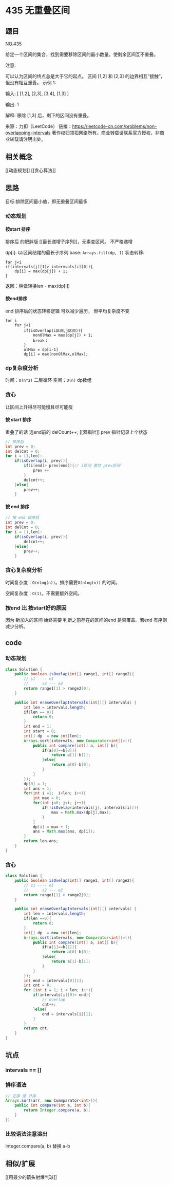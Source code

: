 # 435 无重叠区间
## 题目
[NO.435](https://leetcode-cn.com/problems/non-overlapping-intervals)

给定一个区间的集合，找到需要移除区间的最小数量，使剩余区间互不重叠。

注意:

可以认为区间的终点总是大于它的起点。
区间 [1,2] 和 [2,3] 的边界相互“接触”，但没有相互重叠。
示例 1:

输入: [ [1,2], [2,3], [3,4], [1,3] ]

输出: 1

解释: 移除 [1,3] 后，剩下的区间没有重叠。

来源：力扣（LeetCode）
链接：https://leetcode-cn.com/problems/non-overlapping-intervals
著作权归领扣网络所有。商业转载请联系官方授权，非商业转载请注明出处。

## 相关概念
[[动态规划]]
[[贪心算法]]

## 思路
目标:排除区间最小值，即无重叠区间最多


### 动态规划
#### 按start 排序
排序后 的肥胖版 [[最长递增子序列]]，元素变区间。 不严格递增 

dp[i]: 以i区间结尾的最长子序列
base: `Arrays.fill(dp, 1)`
状态转移: 
```
for j<i
if(intervals[j][1]> intervsals[i][0]){
    dp[i] = max(dp[j]) + 1;
}
```
返回：稍做转换len - max(dp[i])
#### 按end排序
end 排序后的状态转移逻辑 可以减少遍历， 但平均复杂度不变
```
for i
    for j<i
        if(isOverlap(i区间,j区间)){
            nonOlMax = max(dp[j]) + 1;
            break；
        }
        olMax = dp[i-1]
        dp[i] = max(nonOlMax,olMax);
```
### dp复杂度分析
时间：`O(n^2)` 二层循环
空间：`O(n)` dp数组

### 贪心
让区间上升得尽可能慢且尽可能瘦
#### 按 start 排序
重叠了的话 选end前的 delCount++;
[[双指针]] prev 指针记录上个状态

```java
// 排序后
int prev = 0;
int delCnt = 0;
for i = [1,len]:
    if(isOverlap(i, prev)){
        if(i[end]> prev[end]){// i区间 套住 prev区间
            prev ++
        }
        delcnt++;
    }else{
        prev++;
    }
```

#### 按 end 排序
```java
// 按 end 排序后
int prev = 0;
int delCnt = 0;
for i = [1,len]:
    if(isOverlap(i, prev)){
        delcnt++;
    }else{
        prev++;
    }

```
### 贪心复杂度分析
时间复杂度：`O(nlog(n))`。排序需要`O(nlog(n))` 的时间。

空间复杂度：`O(1)`。不需要额外空间。


### 按end 比 按start好的原因
因为 新加入的区间 始终需要 判断之前存在的区间的end 是否覆盖。若end 有序则 减少分析。

## code
### 动态规划
```java
class Solution {
    public boolean isOvelap(int[] range1, int[] range2){
        // s1 ---- e1
        //      s2 --- e2
        return range1[1] > range2[0];
    }

    public int eraseOverlapIntervals(int[][] intervals) {
        int len = intervals.length;
        if(len == 0){
            return 0;
        }
        int end = 1;
        int start = 0;
        int[] dp  = new int[len];
        Arrays.sort(intervals, new Comparator<int[]>(){
            public int compare(int[] a, int[] b){
                if(a[0]==b[0]){
                    return a[1]-b[1];
                }else{
                    return a[0]-b[0];
                }
            }
        });
        dp[0] = 1;
        int ans = 1;
        for(int i =1;  i<len; i++){
            int max = 0;
            for(int j=0; j<i; j++){
                if(!isOvelap(intervals[j], intervals[i])){
                    max = Math.max(dp[j],max);
                }
            }
            dp[i] = max + 1;
            ans = Math.max(ans, dp[i]);
        }
        return len-ans;
    }
}

```

### 贪心

```java
class Solution {
    public boolean isOvelap(int[] range1, int[] range2){
        // s1 ---- e1
        //      s2 --- e2
        return range1[1] > range2[0];
    }

    public int eraseOverlapIntervals(int[][] intervals) {
        int len = intervals.length;
        if(len ==0){
            return 0;
        }
        int[] dp  = new int[len];
        Arrays.sort(intervals, new Comparator<int[]>(){
            public int compare(int[] a, int[] b){
                if(a[1]==b[1]){
                    return a[0]-b[0];
                }else{
                    return a[1]-b[1];
                }
            }
        });
        int end = intervals[0][1];
        int cnt = 0;
        for (int i = 1; i < len; i++){
            if(intervals[i][0]< end){
                // overlap
                cnt++;
            }else{
                end = intervals[i][1];
            }
        }
        return cnt;
    }
}

```

## 坑点
### intervals == []
### 排序语法
```java
// 正序 是 升序
Arrays.sort(arr, new Commparator<int>(){
    public int compare(int a, int b){
        return Integer.compare(a, b);
    }
})
```
### 比较语法注意溢出
Integer.compare(a, b) 替换 a-b

## 相似/扩展
[[用最少的箭头射爆气球]]